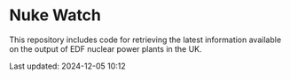 # Nuke Watch

This repository includes code for retrieving the latest information available on the output of EDF nuclear power plants in the UK.

Last updated: 2024-12-05 10:12